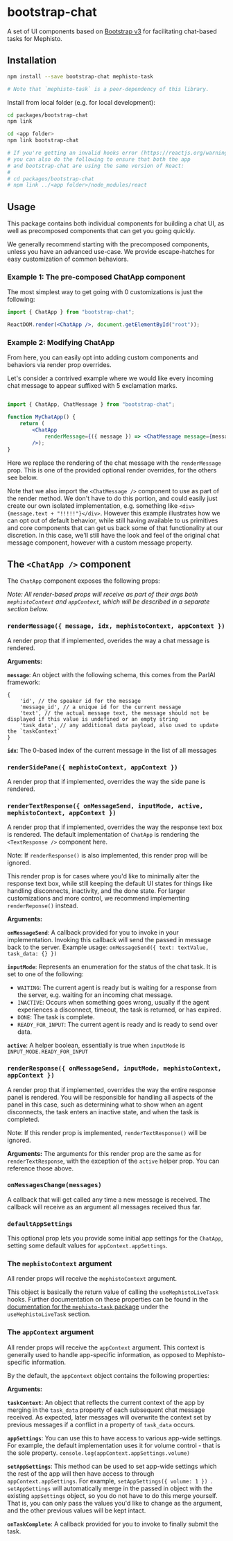 # bootstrap-chat

A set of UI components based on [Bootstrap v3](https://react-bootstrap-v3.netlify.app/components/alerts/) for facilitating chat-based tasks for Mephisto.

## Installation

```bash
npm install --save bootstrap-chat mephisto-task

# Note that `mephisto-task` is a peer-dependency of this library.
```

Install from local folder (e.g. for local development):

```bash
cd packages/bootstrap-chat
npm link

cd <app folder>
npm link bootstrap-chat

# If you're getting an invalid hooks error (https://reactjs.org/warnings/invalid-hook-call-warning.html),
# you can also do the following to ensure that both the app
# and bootstrap-chat are using the same version of React:
# 
# cd packages/bootstrap-chat
# npm link ../<app folder>/node_modules/react

```

## Usage

This package contains both individual components for building a chat UI, as well as precomposed components that can get you going quickly.

We generally recommend starting with the precomposed components, unless you have an advanced use-case. We provide escape-hatches for easy customization of common behaviors.

### Example 1: The pre-composed ChatApp component

The most simplest way to get going with 0 customizations is just the following:

```jsx
import { ChatApp } from "bootstrap-chat";

ReactDOM.render(<ChatApp />, document.getElementById("root"));
```

### Example 2: Modifying ChatApp

From here, you can easily opt into adding custom components and behaviors via render prop overrides.

Let's consider a contrived example where we would like every incoming chat message to appear suffixed with 5 exclamation marks.

```jsx

import { ChatApp, ChatMessage } from "bootstrap-chat";

function MyChatApp() {
    return (
        <ChatApp
            renderMessage={({ message }) => <ChatMessage message={message.text + "!!!!!"} />}
        />);
}

```

Here we replace the rendering of the chat message with the `renderMessage` prop. This is one of the provided optional render overrides, for the others see below.

Note that we also import the `<ChatMessage />` component to use as part of the render method. We don't have to do this portion, and could easily just create our own isolated implementation, e.g. something like `<div>{message.text + "!!!!!"}</div>`. However this example illustrates how we can opt out of default behavior, while still having available to us primitives and core components that can get us back some of that functionality at our discretion. In this case, we'll still have the look and feel of the original chat message component, however with a custom message property.


## The `<ChatApp />` component

The `ChatApp` component exposes the following props: 

*Note: All render-based props will receive as part of their args both `mephistoContext` and `appContext`, which will be described in a separate section below.*


### `renderMessage({ message, idx, mephistoContext, appContext })`
A render prop that if implemented, overides the way a chat message is rendered.

**Arguments:**

**`message`**: An object with the following schema, this comes from the ParlAI framework:

```
{
    'id', // the speaker id for the message
    'message_id', // a unique id for the current message
    'text', // the actual message text, the message should not be displayed if this value is undefined or an empty string
    'task_data', // any additional data payload, also used to update the `taskContext`
}
```

**`idx`**: The 0-based index of the current message in the list of all messages


### `renderSidePane({ mephistoContext, appContext })`
A render prop that if implemented, overrides the way the side pane is rendered.

### `renderTextResponse({ onMessageSend, inputMode, active, mephistoContext, appContext })`
A render prop that if implemented, overrides the way the response text box is rendered. The default implementation of `ChatApp` is rendering the `<TextResponse />` component here.

Note: If `renderResponse()` is also implemented, this render prop will be ignored.

This render prop is for cases where you'd like to minimally alter the response text box, while still keeping the default UI states for things like handling disconnects, inactivity, and the done state. For larger customizations and more control, we recommend implementing `renderReponse()` instead.

**Arguments:**

**`onMessageSend`**: A callback provided for you to invoke in your implementation. Invoking this callback will send the passed in message back to the server. Example usage: `onMessageSend({ text: textValue, task_data: {} })`

**`inputMode`**: Represents an enumeration for the status of the chat task. It is set to one of the following:

- `WAITING`: The current agent is ready but is waiting for a response from the server, e.g. waiting for an incoming chat message.
- `INACTIVE`: Occurs when something goes wrong, usually if the agent experiences a disconnect, timeout, the task is returned, or has expired.
- `DONE`: The task is complete.
- `READY_FOR_INPUT`: The current agent is ready and is ready to send over data.

**`active`**: A helper boolean, essentially is true when `inputMode` is `INPUT_MODE.READY_FOR_INPUT`


### `renderResponse({ onMessageSend, inputMode, mephistoContext, appContext })`
A render prop that if implemented, overrides the way the entire response panel is rendered. You will be responsible for handling all aspects of the panel in this case, such as determining what to show when an agent disconnects, the task enters an inactive state, and when the task is completed.

Note: If this render prop is implemented, `renderTextResponse()` will be ignored.

**Arguments:**
The arguments for this render prop are the same as for `renderTextResponse`, with the exception of the `active` helper prop. You can reference those above.


### `onMessagesChange(messages)`

A callback that will get called any time a new message is received. The callback will receive as an argument all messages received thus far.

### `defaultAppSettings`

This optional prop lets you provide some initial app settings for the `ChatApp`, setting some default values for `appContext.appSettings`.

### The `mephistoContext` argument

All render props will receive the `mephistoContext` argument.

This object is basically the return value of calling the `useMephistoLiveTask` hooks. Further documentation on these properties can be found in the [documentation for the `mephisto-task` package](https://github.com/facebookresearch/Mephisto/blob/main/packages/mephisto-task/README.md) under the `useMephistoLiveTask` section.

### The `appContext` argument

All render props will receive the `appContext` argument. This context is generally used to handle app-specific information, as opposed to Mephisto-specific information.

By the default, the `appContext` object contains the following properties:

**Arguments:**

**`taskContext`**: An object that reflects the current context of the app by merging in the `task_data` property of each subsequent chat message received. As expected, later messages will overwrite the context set by previous messages if a conflict in a property of `task_data` occurs.

**`appSettings`**: You can use this to have access to various app-wide settings. For example, the default implementation uses it for volume control - that is the sole property. `console.log(appContext.appSettings.volume)`

**`setAppSettings`**: This method can be used to set app-wide settings which the rest of the app will then have access to through `appContext.appSettings`. For example, `setAppSettings({ volume: 1 }) `. `setAppSettings` will automatically merge in the passed in object with the existing `appSettings` object, so you do not have to do this merge yourself. That is, you can only pass the values you'd like to change as the argument, and the other previous values will be kept intact.

**`onTaskComplete`**: A callback provided for you to invoke to finally submit the task.

